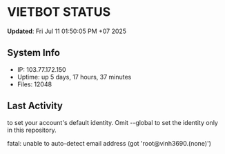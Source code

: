# VIETBOT STATUS
**Updated**: Fri Jul 11 01:50:05 PM +07 2025

## System Info
- IP: 103.77.172.150
- Uptime: up 5 days, 17 hours, 37 minutes
- Files: 12048

## Last Activity

to set your account's default identity.
Omit --global to set the identity only in this repository.

fatal: unable to auto-detect email address (got 'root@vinh3690.(none)')
